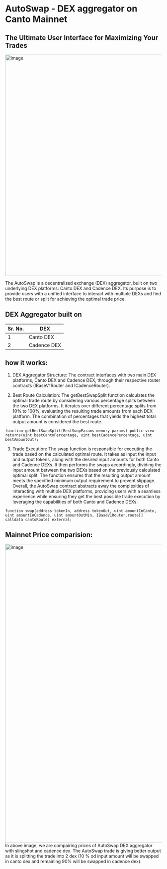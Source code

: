 # AutoSwap - DEX aggregator on Canto Mainnet
## The Ultimate User Interface for Maximizing Your Trades

<img width="710" alt="image" src="https://github.com/AnirudhaGitHub/AutoSwap/assets/167628180/f07a92fe-72df-4504-b0d5-1c45b1021722">

The AutoSwap is a decentralized exchange (DEX) aggregator, built on two underlying DEX platforms: Canto DEX and Cadence DEX. Its purpose is to provide users with a unified interface to interact with multiple DEXs and find the best route or split for achieving the optimal trade price.

## DEX Aggregator built on
| Sr. No. | DEX            |
|---------|----------------|
| 1       | Canto DEX      |
| 2       | Cadence DEX    |

## how it works:
1. DEX Aggregator Structure: The contract interfaces with two main DEX platforms, Canto DEX and Cadence DEX, through their respective router contracts (IBaseV1Router and ICadenceRouter).

2. Best Route Calculation: The getBestSwapSplit function calculates the optimal trade route by considering various percentage splits between the two DEX platforms. It iterates over different percentage splits from 10% to 100%, evaluating the resulting trade amounts from each DEX platform. The combination of percentages that yields the highest total output amount is considered the best route.
```solidity
function getBestSwapSplit(BestSwapParams memory params) public view returns(uint bestCantoPercentage, uint bestCadencePercentage, uint bestAmountOut);
```
3. Trade Execution: The swap function is responsible for executing the trade based on the calculated optimal route. It takes as input the input and output tokens, along with the desired input amounts for both Canto and Cadence DEXs. It then performs the swaps accordingly, dividing the input amount between the two DEXs based on the previously calculated optimal split. The function ensures that the resulting output amount meets the specified minimum output requirement to prevent slippage.
Overall, the AutoSwap contract abstracts away the complexities of interacting with multiple DEX platforms, providing users with a seamless experience while ensuring they get the best possible trade execution by leveraging the capabilities of both Canto and Cadence DEXs.

```solidity
function swap(address tokenIn, address tokenOut, uint amountInCanto, uint amountInCadence, uint amountOutMin, IBaseV1Router.route[] calldata cantoRoute) external;
```

## Mainnet Price comparision:
<img width="959" alt="image" src="https://github.com/AnirudhaGitHub/AutoSwap/assets/167628180/b697459f-8d01-470c-b3ec-915dbdfb5433">
In above image,  we are compairing prices of AutoSwap DEX aggregator with slingshot and cadence dex. The AutoSwap trade is giving better output as it is splitting the trade into 2 dex (10 % od input amount will be swapped in canto dex and remaining 90% will be swapped in cadence dex). 
